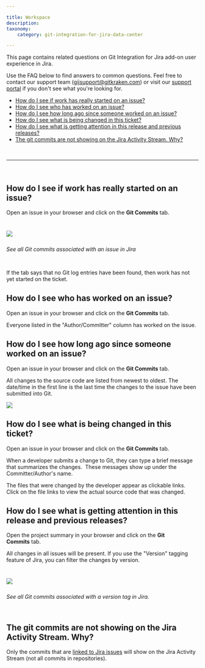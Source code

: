 ```yaml
---

title: Workspace
description:
taxonomy:
    category: git-integration-for-jira-data-center

---
```

This page contains related questions on Git Integration for Jira add-on user experience in Jira.

Use the FAQ below to find answers to common questions. Feel free to contact our support team ([gijsupport@gitkraken.com](mailto:gijsupport@gitkraken.com?subject=Commits%20display%20issues%20-)) or visit our [support portal](https://help.gitkraken.com/git-integration-for-jira-data-center/gij-self-hosted-contact-support/) if you don't see what you're looking for.

- [How do I see if work has really started on an issue?](#how-do-i-see-if-work-has-really-started-on-an-issue)
- [How do I see who has worked on an issue?](#how-do-i-see-who-has-worked-on-an-issue)
- [How do I see how long ago since someone worked on an issue?](#how-do-i-see-how-long-ago-since-someone-worked-on-an-issue)
- [How do I see what is being changed in this ticket?](#how-do-i-see-what-is-being-changed-in-this-ticket)
- [How do I see what is getting attention in this release and previous releases?](#how-do-i-see-what-is-getting-attention-in-this-release-and-previous-releases)
- [The git commits are not showing on the Jira Activity Stream. Why?](#the-git-commits-are-not-showing-on-the-jira-activity-stream-why)

<br>
<hr>
<br>

## How do I see if work has really started on an issue?

Open an issue in your browser and click on the **Git Commits** tab.

<img src='/wp-cotent/uploads/gij-gitserver-jira-issue-activity-workspace-faq.png' style='max-width:100%;margin: 25px auto 0 auto' />

<i style='display:inline-block;margin:10px auto 30px auto;text-align:center;'>See all Git commits associated with an issue in Jira</i>

If the tab says that no Git log entries have been found, then work has not yet started on the ticket.

## How do I see who has worked on an issue?

Open an issue in your browser and click on the **Git Commits** tab.

Everyone listed in the "Author/Committer" column has worked on the issue.

## How do I see how long ago since someone worked on an issue?

Open an issue in your browser and click on the **Git Commits** tab.

All changes to the source code are listed from newest to oldest. The date/time in the first line is the last time the changes to the issue have been submitted into Git.

![](/wp-content/uploads/gij-gitserver-jira-issue-workspace-submitted-time.png)

## How do I see what is being changed in this ticket?

Open an issue in your browser and click on the **Git Commits** tab.

When a developer submits a change to Git, they can type a brief message that summarizes the changes.  These messages show up under the Committer/Author's name.

The files that were changed by the developer appear as clickable links. Click on the file links to view the actual source code that was changed.

## How do I see what is getting attention in this release and previous releases?

Open the project summary in your browser and click on the **Git Commits** tab.

All changes in all issues will be present. If you use the "Version" tagging feature of Jira, you can filter the changes by version.

<img src='/wp-content/uploads/gij-gitserver-proj-git-commits-all-versions.png' style='max-width:100%;margin: 25px auto 0 auto' />

<i style='display:inline-block;margin:10px auto 30px auto;text-align:center;'>See all Git commits associated with a version tag in Jira.</i>

## The git commits are not showing on the Jira Activity Stream. Why?

Only the commits that are [linked to Jira issues](/git-integration-for-jira-data-center/linking-git-commits-to-jira-issues-gij-self-managed) will show on the Jira Activity Stream (not all commits in repositories).


